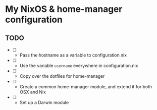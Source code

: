 # My NixOS & home-manager configuration

## TODO
- [ ] - Pass the hostname as a variable to configuration.nix
- [ ] - Use the variable `username` everywhere in configuration.nix
- [ ] - Copy over the dotfiles for home-manager
- [ ] - Create a common home-manager module, and extend it for both OSX and Nix
- [ ] - Set up a Darwin module
